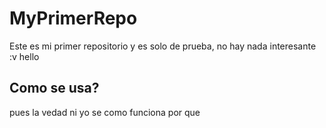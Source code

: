 # MyPrimerRepo
Este es mi primer repositorio y es solo de prueba, no hay nada interesante :v hello
## Como se usa?
pues la vedad ni yo se como funciona por que
